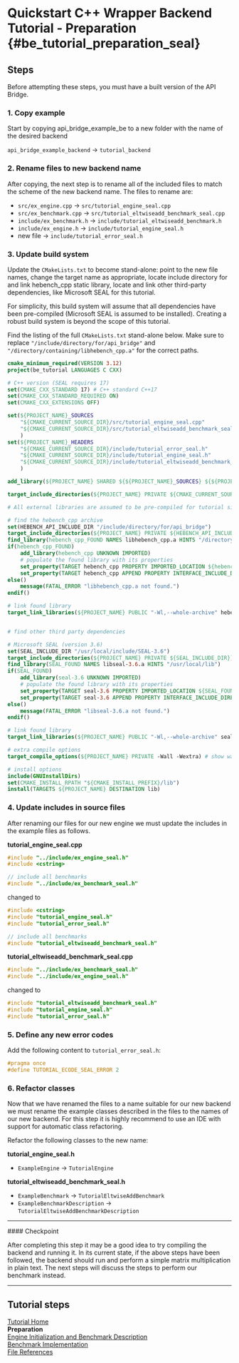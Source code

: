 Quickstart C++ Wrapper Backend Tutorial - Preparation {#be_tutorial_preparation_seal}
========================
## Steps

Before attempting these steps, you must have a built version of the API Bridge.

### 1. Copy example 

Start by copying api_bridge_example_be to a new folder with the name of the desired backend

`api_bridge_example_backend` -> `tutorial_backend`
	
### 2. Rename files to new backend name 

After copying, the next step is to rename all of the included files to match the scheme of the new backend name. The files to rename are:

- `src/ex_engine.cpp` -> `src/tutorial_engine_seal.cpp`
- `src/ex_benchmark.cpp` -> `src/tutorial_eltwiseadd_benchmark_seal.cpp`
- `include/ex_benchmark.h` -> `include/tutorial_eltwiseadd_benchmark.h`
- `include/ex_engine.h` -> `include/tutorial_engine_seal.h`
- new file -> `include/tutorial_error_seal.h`
	
### 3. Update build system

Update the `CMakeLists.txt` to become stand-alone: point to the new file names, change the target name as appropriate, locate include directory for and link hebench_cpp static library, locate and link other third-party dependencies, like Microsoft SEAL for this tutorial.

For simplicity, this build system will assume that all dependencies have been pre-compiled (Microsoft SEAL is assumed to be installed). Creating a robust build system is beyond the scope of this tutorial.

Find the listing of the full `CMakeLists.txt` stand-alone below. Make sure to replace `"/include/directory/for/api_bridge"` and `"/directory/containing/libhebench_cpp.a"` for the correct paths.

```cmake
cmake_minimum_required(VERSION 3.12)
project(be_tutorial LANGUAGES C CXX)

# C++ version (SEAL requires 17)
set(CMAKE_CXX_STANDARD 17) # C++ standard C++17
set(CMAKE_CXX_STANDARD_REQUIRED ON)
set(CMAKE_CXX_EXTENSIONS OFF)

set(${PROJECT_NAME}_SOURCES
    "${CMAKE_CURRENT_SOURCE_DIR}/src/tutorial_engine_seal.cpp"
    "${CMAKE_CURRENT_SOURCE_DIR}/src/tutorial_eltwiseadd_benchmark_seal.cpp"
    )
set(${PROJECT_NAME}_HEADERS
    "${CMAKE_CURRENT_SOURCE_DIR}/include/tutorial_error_seal.h"
    "${CMAKE_CURRENT_SOURCE_DIR}/include/tutorial_engine_seal.h"
    "${CMAKE_CURRENT_SOURCE_DIR}/include/tutorial_eltwiseadd_benchmark_seal.h"
    )

add_library(${PROJECT_NAME} SHARED ${${PROJECT_NAME}_SOURCES} ${${PROJECT_NAME}_HEADERS})

target_include_directories(${PROJECT_NAME} PRIVATE ${CMAKE_CURRENT_SOURCE_DIR}/include)

# All external libraries are assumed to be pre-compiled for tutorial simplicity.

# find the hebench_cpp archive
set(HEBENCH_API_INCLUDE_DIR "/include/directory/for/api_bridge")
target_include_directories(${PROJECT_NAME} PRIVATE ${HEBENCH_API_INCLUDE_DIR}) # point to include for api_bridge
find_library(hebench_cpp_FOUND NAMES libhebench_cpp.a HINTS "/directory/containing/libhebench_cpp.a")
if(hebench_cpp_FOUND)
    add_library(hebench_cpp UNKNOWN IMPORTED)
    # populate the found library with its properties
    set_property(TARGET hebench_cpp PROPERTY IMPORTED_LOCATION ${hebench_cpp_FOUND})
    set_property(TARGET hebench_cpp APPEND PROPERTY INTERFACE_INCLUDE_DIRECTORIES ${HEBENCH_API_INCLUDE_DIR})
else()
    message(FATAL_ERROR "libhebench_cpp.a not found.")
endif()

# link found library
target_link_libraries(${PROJECT_NAME} PUBLIC "-Wl,--whole-archive" hebench_cpp "-Wl,--no-whole-archive")


# find other third party dependencies

# Microsoft SEAL (version 3.6)
set(SEAL_INCLUDE_DIR "/usr/local/include/SEAL-3.6")
target_include_directories(${PROJECT_NAME} PRIVATE ${SEAL_INCLUDE_DIR}) # point to include for SEAL
find_library(SEAL_FOUND NAMES libseal-3.6.a HINTS "/usr/local/lib")
if(SEAL_FOUND)
    add_library(seal-3.6 UNKNOWN IMPORTED)
    # populate the found library with its properties
    set_property(TARGET seal-3.6 PROPERTY IMPORTED_LOCATION ${SEAL_FOUND})
    set_property(TARGET seal-3.6 APPEND PROPERTY INTERFACE_INCLUDE_DIRECTORIES ${SEAL_INCLUDE_DIR})
else()
    message(FATAL_ERROR "libseal-3.6.a not found.")
endif()

# link found library
target_link_libraries(${PROJECT_NAME} PUBLIC "-Wl,--whole-archive" seal-3.6 "-Wl,--no-whole-archive")

# extra compile options
target_compile_options(${PROJECT_NAME} PRIVATE -Wall -Wextra) # show warnings

# install options
include(GNUInstallDirs)
set(CMAKE_INSTALL_RPATH "${CMAKE_INSTALL_PREFIX}/lib")
install(TARGETS ${PROJECT_NAME} DESTINATION lib)

```
	
### 4. Update includes in source files
After renaming our files for our new engine we must update the includes in the example files as follows. 

**tutorial_engine_seal.cpp**

```cpp
#include "../include/ex_engine_seal.h"
#include <cstring>

// include all benchmarks
#include "../include/ex_benchmark_seal.h"
```
changed to 

```cpp
#include <cstring>
#include "tutorial_engine_seal.h"
#include "tutorial_error_seal.h"

// include all benchmarks
#include "tutorial_eltwiseadd_benchmark_seal.h"
```
	
**tutorial_eltwiseadd_benchmark_seal.cpp**

```cpp
#include "../include/ex_benchmark_seal.h"
#include "../include/ex_engine_seal.h"
```
	
changed to

```cpp
#include "tutorial_eltwiseadd_benchmark_seal.h"
#include "tutorial_engine_seal.h"
#include "tutorial_error_seal.h"
```

### 5. Define any new error codes
Add the following content to `tutorial_error_seal.h`:

```cpp
#pragma once
#define TUTORIAL_ECODE_SEAL_ERROR 2
```
	
### 6. Refactor classes
Now that we have renamed the files to a name suitable for our new backend we must rename the example classes described in the files to the names of our new backend. For this step it is highly recommend to use an IDE with support for automatic class refactoring.

Refactor the following classes to the new name:

**tutorial_engine_seal.h**

- `ExampleEngine` -> `TutorialEngine`
	
**tutorial_eltwiseadd_benchmark_seal.h**

- `ExampleBenchmark` -> `TutorialEltwiseAddBenchmark`
- `ExampleBenchmarkDescription` -> `TutorialEltwiseAddBenchmarkDescription`

<hr/>
#### Checkpoint

After completing this step it may be a good idea to try compiling the backend and running it. In its current state, if the above steps have been followed, the backend should run and perform a simple matrix multiplication in plain text. The next steps will discuss the steps to perform our benchmark instead.
<hr/>

## Tutorial steps

[Tutorial Home](backend_tutorial_seal.md)<br/>
<b>Preparation</b><br/>
[Engine Initialization and Benchmark Description](backend_tutorial_init_seal.md)<br/>
[Benchmark Implementation](backend_tutorial_impl_seal.md)<br/>
[File References](backend_tutorial_files_seal.md)
